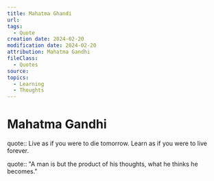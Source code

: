 ```yaml
---
title: Mahatma Ghandi
url: 
tags:
  - Quote
creation date: 2024-02-20
modification date: 2024-02-20
attribution: Mahatma Gandhi
fileClass:
  - Quotes
source: 
topics:
  - Learning
  - Thoughts
---
```


# Mahatma Gandhi



quote:: Live as if you were to die tomorrow. Learn as if you were to live forever.

quote:: "A man is but the product of his thoughts, what he thinks he becomes."
